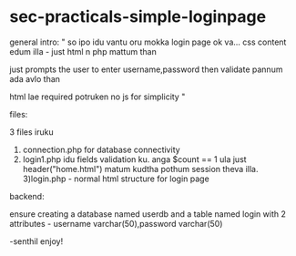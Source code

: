# sec-practicals-simple-loginpage

general intro:
"
so ipo idu vantu oru mokka login page ok va...
css content edum illa - just html n php mattum than

just prompts the user to enter username,password then validate pannum ada avlo than

 html lae required potruken no js for simplicity
"

files:

3 files iruku
1) connection.php for database connectivity
2) login1.php idu fields validation ku. anga $count == 1 ula just header("home.html") matum kudtha pothum session theva illa.
3)login.php - normal html structure for login page


backend:

ensure creating a database named userdb
and a table named login with 2 attributes - username varchar(50),password varchar(50)

-senthil
 enjoy!
